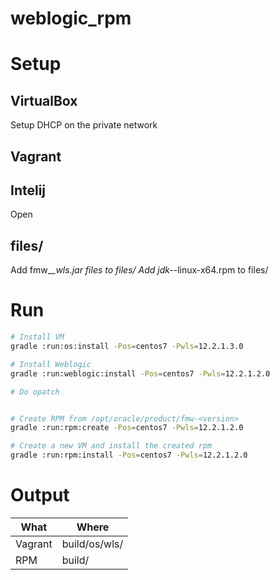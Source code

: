 # weblogic_rpm

# Setup 

## VirtualBox
Setup DHCP on the private network

## Vagrant


## Intelij 
Open 

## files/ 
Add fmw_*_wls.jar files to files/
Add jdk-*-linux-x64.rpm to files/ 

# Run
```bash
# Install VM
gradle :run:os:install -Pos=centos7 -Pwls=12.2.1.3.0

# Install Weblogic
gradle :run:weblogic:install -Pos=centos7 -Pwls=12.2.1.2.0

# Do opatch


# Create RPM from /opt/oracle/product/fmw-<version>
gradle :run:rpm:create -Pos=centos7 -Pwls=12.2.1.2.0

# Create a new VM and install the created rpm
gradle :run:rpm:install -Pos=centos7 -Pwls=12.2.1.2.0
```

# Output

What|Where
---|---
Vagrant | build/os/wls/
RPM|build/|
